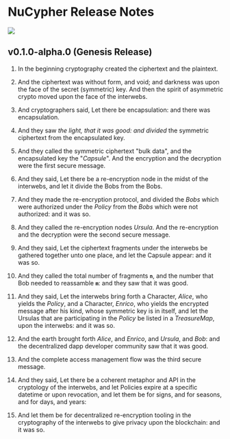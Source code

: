 # NuCypher Release Notes

![](https://goo.gl/C1Gpwa)

## v0.1.0-alpha.0 (Genesis Release)
 
   1. In the beginning cryptography created the ciphertext and the plaintext.
   
   2. And the ciphertext was without form, and void; and darkness was upon the face of the secret (symmetric) key. And then the spirit of asymmetric crypto moved upon the face of the interwebs.
   
   3. And cryptographers said, Let there be encapsulation: and there was encapsulation.
   
   4. And they saw *the light, that it was good: and divided* the symmetric ciphertext from the encapsulated key.
   
   5. And they called the symmetric ciphertext "bulk data", and the encapsulated key the "*Capsule*". And the encryption and the decryption were the first secure message.
   
   6. And they said, Let there be a re-encryption node in the midst of the interwebs, and let it divide the Bobs from the Bobs.
   
   7. And they made the re-encryption protocol, and divided the *Bobs* which were authorized under the *Policy* from the *Bobs* which were not authorized: and it was so.
   
   8. And they called the re-encryption nodes *Ursula*. And the re-encryption and the decryption were the second secure message.
   
   9. And they said, Let the ciphertext fragments under the interwebs be gathered together unto one place, and let the Capsule appear: and it was so.
   
   10. And they called the total number of fragments **`n`**, and the number that Bob needed to reassamble **`m`**: and they saw that it was good.
   
   11. And they said, Let the interwebs bring forth a Character, *Alice*, who yields the *Policy*, and a Character, *Enrico*, who yields the encrypted message after his kind, whose symmetric key is in itself, and let the Ursulas that are participating in the *Policy* be listed in a *TreasureMap*, upon the interwebs: and it was so.
   
   12. And the earth brought forth *Alice*, and *Enrico*, and *Ursula*, and *Bob*: and the decentralized dapp developer community saw that it was good.
   
   13. And the complete access management flow was the third secure message.
   
   14. And they said, Let there be a coherent metaphor and API in the cryptology of the interwebs, and let Policies expire at a specific datetime or upon revocation, and let them be for signs, and for seasons, and for days, and years:
   
   15. And let them be for decentralized re-encryption tooling in the cryptography of the interwebs to give privacy upon the blockchain: and it was so.
